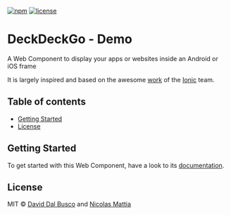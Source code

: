 [![npm][npm-badge]][npm-badge-url]
[![license][npm-license]][npm-license-url]

[npm-badge]: https://img.shields.io/npm/v/@deckdeckgo/demo
[npm-badge-url]: https://www.npmjs.com/package/@deckdeckgo/demo
[npm-license]: https://img.shields.io/npm/l/@deckdeckgo/demo
[npm-license-url]: https://github.com/deckgo/deckdeckgo/blob/main/webcomponents/demo/LICENSE

# DeckDeckGo - Demo

A Web Component to display your apps or websites inside an Android or iOS frame

It is largely inspired and based on the awesome [work](https://github.com/ionic-team/ionic-docs/tree/c5a624ac35d5285b871e7d8513d3849bdea63271/src/components/demo) of the [Ionic](https://ionicframework.com/) team.

## Table of contents

- [Getting Started](#getting-started)
- [License](#license)

## Getting Started

To get started with this Web Component, have a look to its [documentation](https://docs.deckdeckgo.com/?path=/story/components-demo--demo).

## License

MIT © [David Dal Busco](mailto:david.dalbusco@outlook.com) and [Nicolas Mattia](mailto:nicolas@nmattia.com)

[deckdeckgo]: https://deckdeckgo.com
